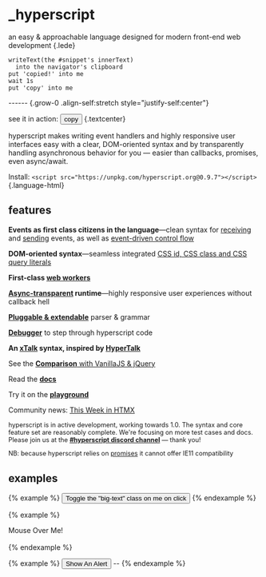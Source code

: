 
<div id="intro-to-hyperscript">

# _hyperscript

an easy & approachable language designed for modern front-end web development {.lede}

<div id="sample" class="box f-switch colwidth-l justify-content:center align-items:center">

<pre class="grow-2"><code class=language-hyperscript>writeText(the #snippet's innerText)
  into the navigator's clipboard
put 'copied!' into me
wait 1s
put 'copy' into me</code></pre>

------ {.grow-0 .align-self:stretch style="justify-self:center"}

see it in action: <button class="btn primary" _="on click
writeText(the #snippet's innerText) into the navigator's clipboard
put 'copied!' into me
wait 1s
put 'copy' into me">
copy
</button>
{.textcenter}

</div>
</div>

hyperscript makes writing event handlers and highly
responsive user interfaces easy with a clear, DOM-oriented syntax and by transparently
 handling asynchronous behavior for you &mdash; easier than callbacks, promises, even async/await.

Install: `<script src="https://unpkg.com/hyperscript.org@0.9.7"></script>`{.language-html}


## features

<div id="features-list" class="textcolumns">

**Events as first class citizens in the language**&mdash;clean syntax for
[receiving](/features/on) and [sending](/commands/send) events, as well as
[event-driven control flow](docs/#event-control-flow)

**DOM-oriented syntax**&mdash;seamless integrated [CSS id, CSS class and CSS
query literals](https://hyperscript.org/expressions/#css)

**First-class [web workers](/docs#workers)**

**[Async-transparent](/docs#async) runtime**&mdash;highly responsive user
experiences without callback hell

**[Pluggable & extendable](/docs/#extending)** parser & grammar

**[Debugger](/docs#debugging)** to step through hyperscript code

**An [xTalk](https://en.wikipedia.org/wiki/XTalk) syntax, inspired by [HyperTalk](https://hypercard.org/HyperTalk%20Reference%202.4.pdf)**

See the [**Comparison** with VanillaJS & jQuery](/comparison)

Read the [**docs**](/docs)

Try it on the [**playground**](/playground)

Community news: [This Week in HTMX](https://thisweek.htmx.org)

</div>

<aside class="box warn crowded color" style="font-size: .9em; --rhythm: 1em;">

hyperscript is in active development, working towards 1.0. The syntax and core
feature set are reasonably complete. We're focusing on more test cases and
docs. Please join us at the
<a style="font-weight: bold" href="https://htmx.org/discord">#hyperscript discord channel</a>
&mdash; thank you!

NB: because hyperscript relies on
[promises](https://caniuse.com/?search=Promise) it cannot offer IE11
compatibility

</aside>

## examples

{% example %}
<button _="on click toggle .big-text">
  Toggle the "big-text" class on me on click
</button>
{% endexample %}

<style>
button.big-text {
  font-size: 2em;
}
</style>

{% example %}
<div _="on mouseenter toggle .visible on #help until mouseleave">
  Mouse Over Me!
</div>
<div id="help"> I'm a helpful message!</div>
{% endexample %}

<style>
#help {
  opacity: 0;
}
#help.visible {
  opacity: 1;
  transition: opacity 200ms ease-in;
}
</style>

{% example %}
<button _="on click
             call alert('OK, Going to put the current date into the output!')
             make a Date then put it into the next <output/>">
  Show An Alert
</button>
<output>--</output>
{% endexample %}